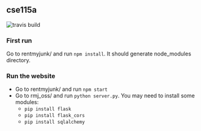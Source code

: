 ## cse115a

![travis build](https://travis-ci.org/ntjandra/cse115a.svg?branch=master)

### First run

Go to rentmyjunk/ and run `npm install`. It should generate node_modules directory.

### Run the website

- Go to rentmyjunk/ and run `npm start`
- Go to rmj_oss/ and run `python server.py`. You may need to install some modules:
  - `pip install flask`
  - `pip install flask_cors`
  - `pip install sqlalchemy`